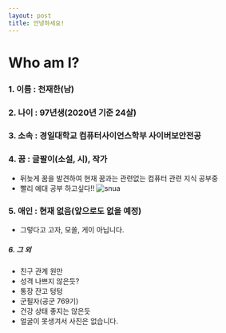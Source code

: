 ```yaml
---
layout: post
title: 안녕하세요!
---
```

# Who am I?
### 1. 이름 : 천재한(남)
### 2. 나이 : 97년생(2020년 기준 24살)
### 3. 소속 : 경일대학교 컴퓨터사이언스학부 사이버보안전공
### 4. 꿈 : 글팔이(소설, 시), 작가
 + 뒤늦게 꿈을 발견하여 현재 꿈과는 관련없는 컴퓨터 관련 지식 공부중
 + 빨리 예대 공부 하고싶다!!
![snua](./images/snua.jpg)

### 5. 애인 : 현재 없음(앞으로도 없을 예정)
 + 그렇다고 고자, 모쏠, 게이 아닙니다.  
##### 6. 그 외
 + 친구 관계 원만
 + 성격 나쁘지 않은듯?
 + 통장 잔고 텅텅
 + 군필자(공군 769기)
 + 건강 상태 좋지는 않은듯
 + 얼굴이 못생겨서 사진은 없습니다.
